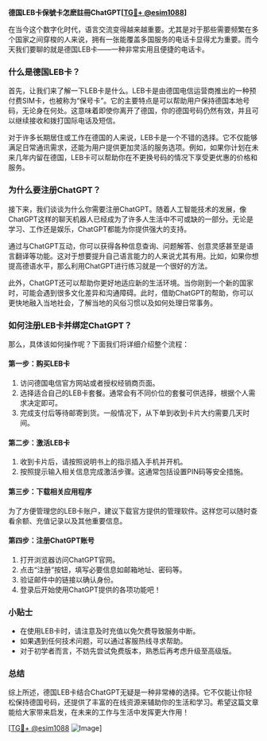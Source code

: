 **德国LEB卡保號卡怎麽註冊ChatGPT[[TG💪+ @esim1088](https://t.me/s/esim1088)]**

在当今这个数字化时代，语言交流变得越来越重要。尤其是对于那些需要频繁在多个国家之间穿梭的人来说，拥有一张能覆盖多国服务的电话卡显得尤为重要。而今天我们要聊的就是德国LEB卡——一种非常实用且便捷的电话卡。

### **什么是德国LEB卡？**

首先，让我们来了解一下LEB卡是什么。LEB卡是由德国电信运营商推出的一种预付费SIM卡，也被称为“保号卡”。它的主要特点是可以帮助用户保持德国本地号码，无论身在何处。这意味着即使你离开了德国，你的德国号码仍然有效，并且可以继续接收和拨打国际电话及短信。

对于许多长期居住或工作在德国的人来说，LEB卡是一个不错的选择。它不仅能够满足日常通讯需求，还能为用户提供更加灵活的服务选项。例如，如果你计划在未来几年内留在德国，LEB卡可以帮助你在不更换号码的情况下享受更优惠的价格和服务。

### **为什么要注册ChatGPT？**

接下来，我们谈谈为什么你需要注册ChatGPT。随着人工智能技术的发展，像ChatGPT这样的聊天机器人已经成为了许多人生活中不可或缺的一部分。无论是学习、工作还是娱乐，ChatGPT都能为你提供强大的支持。

通过与ChatGPT互动，你可以获得各种信息查询、问题解答、创意灵感甚至是语言翻译等功能。这对于想要提升自己语言能力的人来说尤其有用。比如，如果你想提高德语水平，那么利用ChatGPT进行练习就是一个很好的方法。

此外，ChatGPT还可以帮助你更好地适应新的生活环境。当你刚到一个新的国家时，可能会遇到很多文化差异和沟通障碍。此时，借助ChatGPT的帮助，你可以更快地融入当地社会，了解当地的风俗习惯以及如何处理日常事务。

### **如何注册LEB卡并绑定ChatGPT？**

那么，具体该如何操作呢？下面我们将详细介绍整个流程：

#### **第一步：购买LEB卡**
1. 访问德国电信官方网站或者授权经销商页面。
2. 选择适合自己的LEB卡套餐。通常会有不同价位的套餐可供选择，根据个人需求决定即可。
3. 完成支付后等待邮寄到货。一般情况下，从下单到收到卡片大约需要几天时间。

#### **第二步：激活LEB卡**
1. 收到卡片后，请按照说明书上的指示插入手机并开机。
2. 按照提示输入相关信息完成激活步骤。这通常包括设置PIN码等安全措施。

#### **第三步：下载相关应用程序**
为了方便管理您的LEB卡账户，建议下载官方提供的管理软件。这样您可以随时查看余额、充值记录以及其他重要信息。

#### **第四步：注册ChatGPT账号**
1. 打开浏览器访问ChatGPT官网。
2. 点击“注册”按钮，填写必要信息如邮箱地址、密码等。
3. 验证邮件中的链接以确认身份。
4. 登录后开始使用ChatGPT提供的各项功能吧！

### **小贴士**
- 在使用LEB卡时，请注意及时充值以免欠费导致服务中断。
- 如果遇到任何技术问题，可以通过客服热线寻求帮助。
- 对于初学者而言，不妨先尝试免费版本，熟悉后再考虑升级至高级版。

### **总结**
综上所述，德国LEB卡结合ChatGPT无疑是一种非常棒的选择。它不仅能让你轻松保持德国号码，还提供了丰富的在线资源来辅助你的生活和学习。希望这篇文章能给大家带来启发，在未来的工作与生活中发挥更大作用！

[[TG💪+ @esim1088](https://t.me/s/esim1088) ![Image](https://i.postimg.cc/4NQfJmqS/Snipaste-2025-05-13-00-14-12.png)]